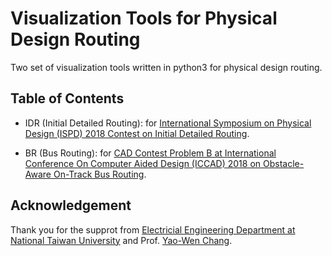 # Visualization Tools for Physical Design Routing
Two set of visualization tools written in python3 for physical design routing.

## Table of Contents

- IDR (Initial Detailed Routing): for [International Symposium on Physical Design (ISPD) 2018 Contest on Initial Detailed Routing](http://www.ispd.cc/contests/18/index.html).

- BR (Bus Routing): for [CAD Contest Problem B at International Conference On Computer Aided Design (ICCAD) 2018 on Obstacle-Aware On-Track Bus Routing](http://iccad-contest.org/2018/index.html).

## Acknowledgement
Thank you for the supprot from [Electricial Engineering Department at National Taiwan University](https://web.ee.ntu.edu.tw/eng/index.php) and Prof. [Yao-Wen Chang](http://cc.ee.ntu.edu.tw/~ywchang/).
